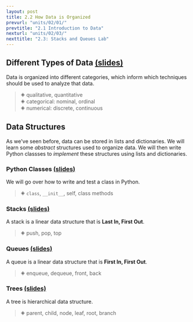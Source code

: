 ```yaml
---
layout: post
title: 2.2 How Data is Organized
prevurl: "units/02/01/"
prevtitle: "2.1 Introduction to Data"
nexturl: "units/02/03/"
nexttitle: "2.3: Stacks and Queues Lab"
---
```

## Different Types of Data [(slides)][types]
Data is organized into different categories, which inform which techniques should be used to analyze that data.

> 🞛 qualitative, quantitative  
> 🞛 categorical: nominal, ordinal  
> 🞛 numerical: discrete, continuous


## Data Structures
As we've seen before, data can be stored in lists and dictionaries. We will learn some _abstract_ structures used to organize data. We will then write Python classses to _implement_ these structures using lists and dictionaries.

### Python Classes [(slides)][classes]
We will go over how to write and test a class in Python.

> 🞛 `class`, `__init__`, self, class methods

### Stacks [(slides)][stacks]
A stack is a linear data structure that is **Last In, First Out**.

> 🞛 push, pop, top

### Queues [(slides)][queues]
A queue is a linear data structure that is **First In, First Out**.

> 🞛 enqueue, dequeue, front, back

### Trees [(slides)][trees]
A tree is hierarchical data structure.

> 🞛 parent, child, node, leaf, root, branch

[types]: TODO
[classes]: TODO
[stacks]: TODO
[queues]: TODO
[trees]: TODO